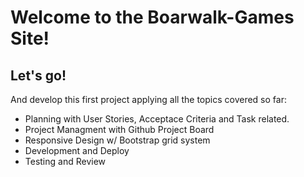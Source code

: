 # Welcome to the Boarwalk-Games Site!

## Let's go!

And develop this first project applying all the topics covered so far:
- Planning with User Stories, Acceptace Criteria and Task related.
- Project Managment with Github Project Board
- Responsive Design w/ Bootstrap grid system
- Development and Deploy
- Testing and Review


